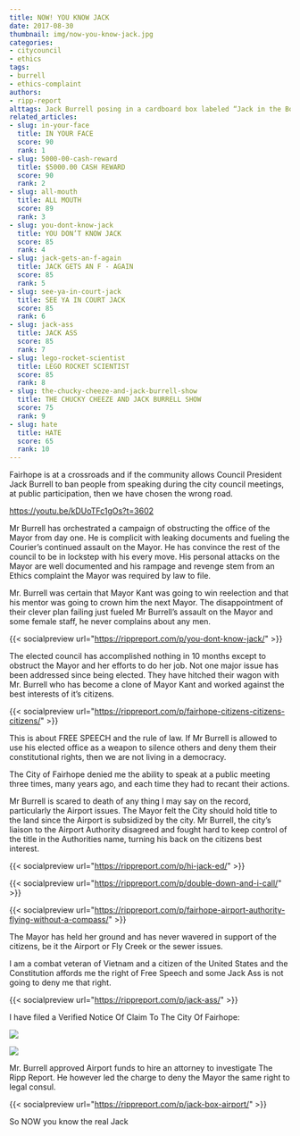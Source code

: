 ```yaml
---
title: NOW! YOU KNOW JACK
date: 2017-08-30
thumbnail: img/now-you-know-jack.jpg
categories:
- citycouncil
- ethics
tags:
- burrell
- ethics-complaint
authors:
- ripp-report
alttags: Jack Burrell posing in a cardboard box labeled “Jack in the Box” next to a private jet, referencing controversy within Fai...
related_articles:
- slug: in-your-face
  title: IN YOUR FACE
  score: 90
  rank: 1
- slug: 5000-00-cash-reward
  title: $5000.00 CASH REWARD
  score: 90
  rank: 2
- slug: all-mouth
  title: ALL MOUTH
  score: 89
  rank: 3
- slug: you-dont-know-jack
  title: YOU DON’T KNOW JACK
  score: 85
  rank: 4
- slug: jack-gets-an-f-again
  title: JACK GETS AN F - AGAIN
  score: 85
  rank: 5
- slug: see-ya-in-court-jack
  title: SEE YA IN COURT JACK
  score: 85
  rank: 6
- slug: jack-ass
  title: JACK ASS
  score: 85
  rank: 7
- slug: lego-rocket-scientist
  title: LEGO ROCKET SCIENTIST
  score: 85
  rank: 8
- slug: the-chucky-cheeze-and-jack-burrell-show
  title: THE CHUCKY CHEEZE AND JACK BURRELL SHOW
  score: 75
  rank: 9
- slug: hate
  title: HATE
  score: 65
  rank: 10
---
```

Fairhope is at a crossroads and if the community allows Council President Jack Burrell to ban people from speaking during the city council meetings, at public participation, then we have chosen the wrong road.

https://youtu.be/kDUoTFc1gOs?t=3602

Mr Burrell has orchestrated a campaign of obstructing the office of the Mayor from day one. He is complicit with leaking documents and fueling the Courier’s continued assault on the Mayor. He has convince the rest of the council to be in lockstep with his every move. His personal attacks on the Mayor are well documented and his rampage and revenge stem from an Ethics complaint the Mayor was required by law to file.

Mr. Burrell was certain that Mayor Kant was going to win reelection and that his mentor was going to crown him the next Mayor. The disappointment of their clever plan failing just fueled Mr Burrell’s assault on the Mayor and some female staff, he never complains about any men.

{{< socialpreview url="https://rippreport.com/p/you-dont-know-jack/" >}}

The elected council has accomplished nothing in 10 months except to obstruct the Mayor and her efforts to do her job. Not one major issue has been addressed since being elected. They have hitched their wagon with Mr. Burrell who has become a clone of Mayor Kant and worked against the best interests of it’s citizens.

{{< socialpreview url="https://rippreport.com/p/fairhope-citizens-citizens-citizens/" >}}

This is about FREE SPEECH and the rule of law. If Mr Burrell is allowed to use his elected office as a weapon to silence others and deny them their constitutional rights, then we are not living in a democracy.

The City of Fairhope denied me the ability to speak at a public meeting three times, many years ago, and each time they had to recant their actions.

Mr Burrell is scared to death of any thing I may say on the record, particularly the Airport issues. The Mayor felt the City should hold title to the land since the Airport is subsidized by the city. Mr Burrell, the city’s liaison to the Airport Authority disagreed and fought hard to keep control of the title in the Authorities name, turning his back on the citizens best interest.

{{< socialpreview url="https://rippreport.com/p/hi-jack-ed/" >}}

{{< socialpreview url="https://rippreport.com/p/double-down-and-i-call/" >}}

{{< socialpreview url="https://rippreport.com/p/fairhope-airport-authority-flying-without-a-compass/" >}}

The Mayor has held her ground and has never wavered in support of the citizens, be it the Airport or Fly Creek or the sewer issues.

I am a combat veteran of Vietnam and a citizen of the United States and the Constitution affords me the right of Free Speech and some Jack Ass is not going to deny me that right.

{{< socialpreview url="https://rippreport.com/p/jack-ass/" >}}

I have filed a Verified Notice Of Claim To The City Of Fairhope:

![](https://cdn.rippreport.com/wp-content/uploads/2017/08/IMG-20170829-WA0001-576x10241.jpg)

![](https://cdn.rippreport.com/wp-content/uploads/2017/08/IMG-20170829-WA0000-576x10241.jpg)

Mr. Burrell approved Airport funds to hire an attorney to investigate The Ripp Report. He however led the charge to deny the Mayor the same right to legal consul.

{{< socialpreview url="https://rippreport.com/p/jack-box-airport/" >}}

So NOW you know the real Jack
